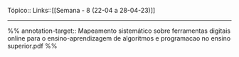 Tópico::
Links::[[Semana - 8 (22-04 a 28-04-23)]]

---

%%
annotation-target:: Mapeamento sistemático sobre ferramentas digitais online para o ensino-aprendizagem de algoritmos e programacao no ensino superior.pdf
%%